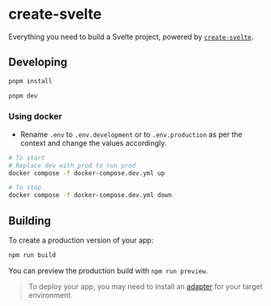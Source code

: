 # create-svelte

Everything you need to build a Svelte project, powered by [`create-svelte`](https://github.com/sveltejs/kit/tree/master/packages/create-svelte).

## Developing

```bash
pnpm install

pnpm dev
```

### Using docker

- Rename `.env` to `.env.development` or to `.env.production` as per the context and change the values accordingly.

```bash
# To start
# Replace dev with prod to run prod
docker compose -f docker-compose.dev.yml up

# To stop
docker compose -f docker-compose.dev.yml down
```

## Building

To create a production version of your app:

```bash
npm run build
```

You can preview the production build with `npm run preview`.

> To deploy your app, you may need to install an [adapter](https://kit.svelte.dev/docs/adapters) for your target environment.

